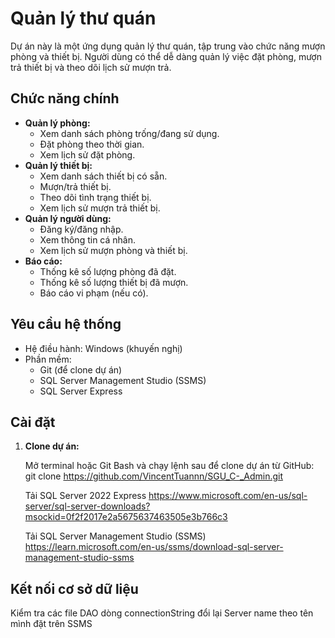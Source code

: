 # Quản lý thư quán 

Dự án này là một ứng dụng quản lý thư quán, tập trung vào chức năng mượn phòng và thiết bị. Người dùng có thể dễ dàng quản lý việc đặt phòng, mượn trả thiết bị và theo dõi lịch sử mượn trả.

## Chức năng chính

* **Quản lý phòng:**
    * Xem danh sách phòng trống/đang sử dụng.
    * Đặt phòng theo thời gian.
    * Xem lịch sử đặt phòng.
* **Quản lý thiết bị:**
    * Xem danh sách thiết bị có sẵn.
    * Mượn/trả thiết bị.
    * Theo dõi tình trạng thiết bị.
    * Xem lịch sử mượn trả thiết bị.
* **Quản lý người dùng:**
    * Đăng ký/đăng nhập.
    * Xem thông tin cá nhân.
    * Xem lịch sử mượn phòng và thiết bị.
* **Báo cáo:**
    * Thống kê số lượng phòng đã đặt.
    * Thống kê số lượng thiết bị đã mượn.
    * Báo cáo vi phạm (nếu có).

## Yêu cầu hệ thống

* Hệ điều hành: Windows (khuyến nghị)
* Phần mềm:
    * Git (để clone dự án)
    * SQL Server Management Studio (SSMS)
    * SQL Server Express

## Cài đặt

1. **Clone dự án:**

   Mở terminal hoặc Git Bash và chạy lệnh sau để clone dự án từ GitHub:
   git clone https://github.com/VincentTuannn/SGU_C-_Admin.git

   Tải SQL Server 2022 Express 
   https://www.microsoft.com/en-us/sql-server/sql-server-downloads?msockid=0f2f2017e2a5675637463505e3b766c3

   Tải SQL Server Management Studio (SSMS)
   https://learn.microsoft.com/en-us/ssms/download-sql-server-management-studio-ssms
   
## Kết nối cơ sở dữ liệu
Kiểm tra các file DAO dòng connectionString đổi lại Server name theo tên mình đặt trên SSMS
